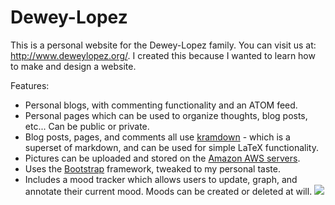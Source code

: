 Dewey-Lopez
=========================

This is a personal website for the Dewey-Lopez family. You can visit us at: <http://www.deweylopez.org/>.
I created this because I wanted to learn how to make and design a website. 

Features:

* Personal blogs, with commenting functionality and an ATOM feed. 
* Personal pages which can be used to organize thoughts, blog posts, etc... Can be public or private.
* Blog posts, pages, and comments all use [kramdown](http://kramdown.gettalong.org/) - which is a superset of markdown, and can be used for simple LaTeX functionality. 
* Pictures can be uploaded and stored on the [Amazon AWS servers](http://aws.amazon.com/). 
* Uses the [Bootstrap](http://getbootstrap.com/) framework, tweaked to my personal taste.
* Includes a mood tracker which allows users to update, graph, and annotate their current mood. Moods can be created or deleted at will. ![](http://i.imgur.com/fK4RmFd.png)

